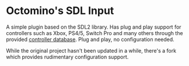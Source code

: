 # Octomino's SDL Input

A simple plugin based on the SDL2 library. Has plug and play support for controllers such as Xbox, PS4/5, Switch Pro and many others through the provided [controller database](https://github.com/gabomdq/SDL_GameControllerDB). Plug and play, no configuration needed.

While the original project hasn't been updated in a while, there's a fork which provides rudimentary configuration support.